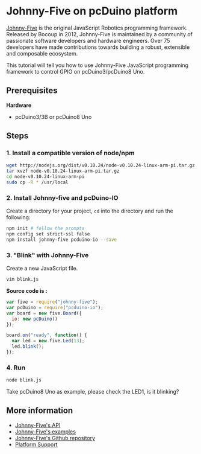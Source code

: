 # Johnny-Five on pcDuino platform

[Johnny-Five](http://johnny-five.io/) is the original JavaScript Robotics programming framework. Released by Bocoup in 2012, Johnny-Five is maintained by a community of passionate software developers and hardware engineers. Over 75 developers have made contributions towards building a robust, extensible and composable ecosystem.

This tutorial will tell you how to use Johnny-Five JavaScript programming framework to control GPIO on pcDuino3/pcDuino8 Uno.

## Prerequisites
**Hardware**
- pcDuino3/3B or pcDuino8 Uno

## Steps
### 1. Install a compatible version of node/npm
```sh
wget http://nodejs.org/dist/v0.10.24/node-v0.10.24-linux-arm-pi.tar.gz
tar xvzf node-v0.10.24-linux-arm-pi.tar.gz
cd node-v0.10.24-linux-arm-pi
sudo cp -R * /usr/local
```

### 2. Install Johnny-five and pcDuino-IO

Create a directory for your project, `cd` into the directory and run the following: 
```sh
npm init # follow the prompts
npm config set strict-ssl false
npm install johnny-five pcduino-io --save
```

### 3. "Blink" with Johnny-Five
Create a new JavaScript file.
```sh
vim blink.js
```
**Source code is :**
```js
var five = require("johnny-five");
var pcDuino = require("pcduino-io");
var board = new five.Board({
  io: new pcDuino()
});

board.on("ready", function() {
  var led = new five.Led(13);
  led.blink();
});
```

### 4. Run 

```sh
node blink.js
```
Take pcDuino8 Uno as example, please check the LED1, is it blinking?

## More information

* [Johnny-Five's API](http://johnny-five.io/api/)
* [Johnny-Five's examples](http://johnny-five.io/examples/)
* [Johnny-Five's Github repository](https://github.com/rwaldron/johnny-five)
* [Platform Support](http://johnny-five.io/platform-support/#pcduino3-dev-board)

